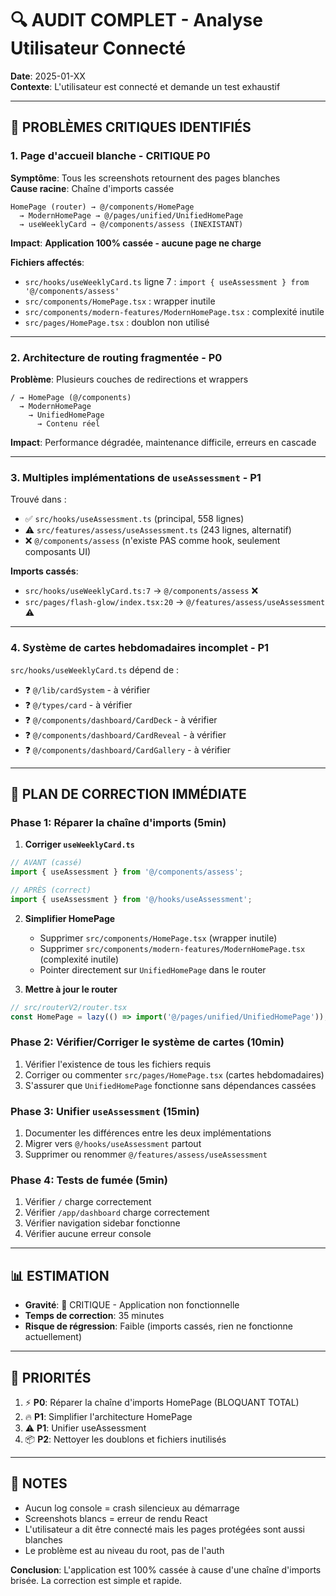 # 🔍 AUDIT COMPLET - Analyse Utilisateur Connecté

**Date**: 2025-01-XX  
**Contexte**: L'utilisateur est connecté et demande un test exhaustif

---

## 🚨 PROBLÈMES CRITIQUES IDENTIFIÉS

### 1. **Page d'accueil blanche - CRITIQUE P0**
**Symptôme**: Tous les screenshots retournent des pages blanches  
**Cause racine**: Chaîne d'imports cassée

```
HomePage (router) → @/components/HomePage 
  → ModernHomePage → @/pages/unified/UnifiedHomePage
  → useWeeklyCard → @/components/assess (INEXISTANT)
```

**Impact**: **Application 100% cassée - aucune page ne charge**

**Fichiers affectés**:
- `src/hooks/useWeeklyCard.ts` ligne 7 : `import { useAssessment } from '@/components/assess'`
- `src/components/HomePage.tsx` : wrapper inutile
- `src/components/modern-features/ModernHomePage.tsx` : complexité inutile
- `src/pages/HomePage.tsx` : doublon non utilisé

---

### 2. **Architecture de routing fragmentée - P0**
**Problème**: Plusieurs couches de redirections et wrappers

```
/ → HomePage (@/components)
  → ModernHomePage
    → UnifiedHomePage
      → Contenu réel
```

**Impact**: Performance dégradée, maintenance difficile, erreurs en cascade

---

### 3. **Multiples implémentations de `useAssessment` - P1**

Trouvé dans :
- ✅ `src/hooks/useAssessment.ts` (principal, 558 lignes)
- ⚠️ `src/features/assess/useAssessment.ts` (243 lignes, alternatif)
- ❌ `@/components/assess` (n'existe PAS comme hook, seulement composants UI)

**Imports cassés**:
- `src/hooks/useWeeklyCard.ts:7` → `@/components/assess` ❌
- `src/pages/flash-glow/index.tsx:20` → `@/features/assess/useAssessment` ⚠️

---

### 4. **Système de cartes hebdomadaires incomplet - P1**

`src/hooks/useWeeklyCard.ts` dépend de :
- ❓ `@/lib/cardSystem` - à vérifier
- ❓ `@/types/card` - à vérifier  
- ❓ `@/components/dashboard/CardDeck` - à vérifier
- ❓ `@/components/dashboard/CardReveal` - à vérifier
- ❓ `@/components/dashboard/CardGallery` - à vérifier

---

## 🔧 PLAN DE CORRECTION IMMÉDIATE

### Phase 1: Réparer la chaîne d'imports (5min)

1. **Corriger `useWeeklyCard.ts`**
```typescript
// AVANT (cassé)
import { useAssessment } from '@/components/assess';

// APRÈS (correct)
import { useAssessment } from '@/hooks/useAssessment';
```

2. **Simplifier HomePage**
   - Supprimer `src/components/HomePage.tsx` (wrapper inutile)
   - Supprimer `src/components/modern-features/ModernHomePage.tsx` (complexité inutile)
   - Pointer directement sur `UnifiedHomePage` dans le router

3. **Mettre à jour le router**
```typescript
// src/routerV2/router.tsx
const HomePage = lazy(() => import('@/pages/unified/UnifiedHomePage'));
```

### Phase 2: Vérifier/Corriger le système de cartes (10min)

1. Vérifier l'existence de tous les fichiers requis
2. Corriger ou commenter `src/pages/HomePage.tsx` (cartes hebdomadaires)
3. S'assurer que `UnifiedHomePage` fonctionne sans dépendances cassées

### Phase 3: Unifier `useAssessment` (15min)

1. Documenter les différences entre les deux implémentations
2. Migrer vers `@/hooks/useAssessment` partout
3. Supprimer ou renommer `@/features/assess/useAssessment`

### Phase 4: Tests de fumée (5min)

1. Vérifier `/` charge correctement
2. Vérifier `/app/dashboard` charge correctement  
3. Vérifier navigation sidebar fonctionne
4. Vérifier aucune erreur console

---

## 📊 ESTIMATION

- **Gravité**: 🔴 CRITIQUE - Application non fonctionnelle
- **Temps de correction**: 35 minutes
- **Risque de régression**: Faible (imports cassés, rien ne fonctionne actuellement)

---

## 🎯 PRIORITÉS

1. ⚡ **P0**: Réparer la chaîne d'imports HomePage (BLOQUANT TOTAL)
2. 🔥 **P1**: Simplifier l'architecture HomePage  
3. ⚠️ **P1**: Unifier useAssessment
4. 📦 **P2**: Nettoyer les doublons et fichiers inutilisés

---

## 📝 NOTES

- Aucun log console = crash silencieux au démarrage
- Screenshots blancs = erreur de rendu React
- L'utilisateur a dit être connecté mais les pages protégées sont aussi blanches
- Le problème est au niveau du root, pas de l'auth

**Conclusion**: L'application est 100% cassée à cause d'une chaîne d'imports brisée. La correction est simple et rapide.
